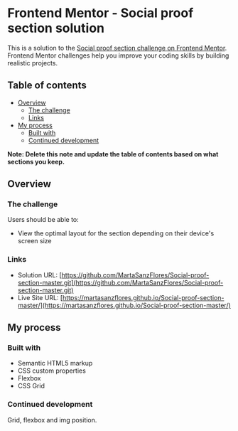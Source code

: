 # Frontend Mentor - Social proof section solution

This is a solution to the [Social proof section challenge on Frontend Mentor](https://www.frontendmentor.io/challenges/social-proof-section-6e0qTv_bA). Frontend Mentor challenges help you improve your coding skills by building realistic projects. 

## Table of contents

- [Overview](#overview)
  - [The challenge](#the-challenge)
  - [Links](#links)
- [My process](#my-process)
  - [Built with](#built-with)
  - [Continued development](#continued-development)

**Note: Delete this note and update the table of contents based on what sections you keep.**

## Overview

### The challenge

Users should be able to:

- View the optimal layout for the section depending on their device's screen size


### Links

- Solution URL: [https://github.com/MartaSanzFlores/Social-proof-section-master.git](https://github.com/MartaSanzFlores/Social-proof-section-master.git)
- Live Site URL: [https://martasanzflores.github.io/Social-proof-section-master/](https://martasanzflores.github.io/Social-proof-section-master/)

## My process

### Built with

- Semantic HTML5 markup
- CSS custom properties
- Flexbox
- CSS Grid

### Continued development

Grid, flexbox and img position.
